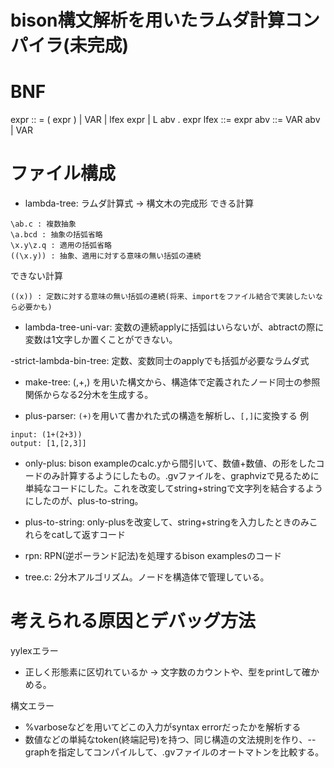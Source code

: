 # bison構文解析を用いたラムダ計算コンパイラ(未完成)

# BNF

expr :: = ( expr )
    | VAR
    | lfex expr 
    | L abv . expr
lfex ::= expr
abv ::= VAR abv
    | VAR


# ファイル構成


- lambda-tree: ラムダ計算式 -> 構文木の完成形
できる計算
```
\ab.c : 複数抽象
\a.bcd : 抽象の括弧省略
\x.y\z.q : 適用の括弧省略
((\x.y)) : 抽象、適用に対する意味の無い括弧の連続
```

できない計算
```
((x)) : 定数に対する意味の無い括弧の連続(将来、importをファイル結合で実装したいなら必要かも)
```

- lambda-tree-uni-var: 変数の連続applyに括弧はいらないが、abtractの際に変数は1文字しか置くことができない。

-strict-lambda-bin-tree: 定数、変数同士のapplyでも括弧が必要なラムダ式

- make-tree: (,+,) を用いた構文から、構造体で定義されたノード同士の参照関係からなる2分木を生成する。
 


- plus-parser: `(+)`を用いて書かれた式の構造を解析し、`[,]`に変換する
例
```
input: (1+(2+3))
output: [1,[2,3]]
```

- only-plus: bison exampleのcalc.yから間引いて、数値+数値、の形をしたコードのみ計算するようにしたもの。.gvファイルを、graphvizで見るために単純なコードにした。これを改変してstring+stringで文字列を結合するようにしたのが、plus-to-string。

- plus-to-string: only-plusを改変して、string+stringを入力したときのみこれらをcatして返すコード

- rpn: RPN(逆ポーランド記法)を処理するbison examplesのコード

- tree.c: 2分木アルゴリズム。ノードを構造体で管理している。

# 考えられる原因とデバッグ方法

yylexエラー
- 正しく形態素に区切れているか -> 文字数のカウントや、型をprintして確かめる。

構文エラー
- %varboseなどを用いてどこの入力がsyntax errorだったかを解析する
- 数値などの単純なtoken(終端記号)を持つ、同じ構造の文法規則を作り、--graphを指定してコンパイルして、.gvファイルのオートマトンを比較する。
